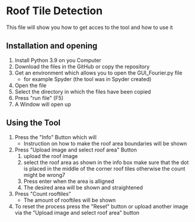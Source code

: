 # Roof Tile Detection 
This file will show you how to get acces to the tool and how to use it


## Installation and opening
1. Install Python 3.9 on you Computer
2. Download the files in the GitHub or copy the repository
3. Get an environment which allows you to open the GUI_Fourier.py file
   - for example Spyder (the tool was in Spyder created)
4. Open the file
5. Select the directory in which the files have been copied
6. Press "run file" (F5)
7. A Window will open up
   
## Using the Tool
1. Press the "Info" Button which will
   - Instruction on how to make the roof area boundaries will be shown
2. Press "Upload image and select roof area" Button
   1. upload the roof image
   2. select the roof area as shown in the info box
      make sure that the dot is placed in the middle of the corner roof tiles otherwise the count might be wrong7
   3. Press enter when the area is alligned
   4. The desired area will be shown and straightened
3. Press "Count rooftiles"
   - The amount of rooftiles will be shown
4. To reset the process press the "Reset" button or upload another image via the "Upload image and select roof area" button
